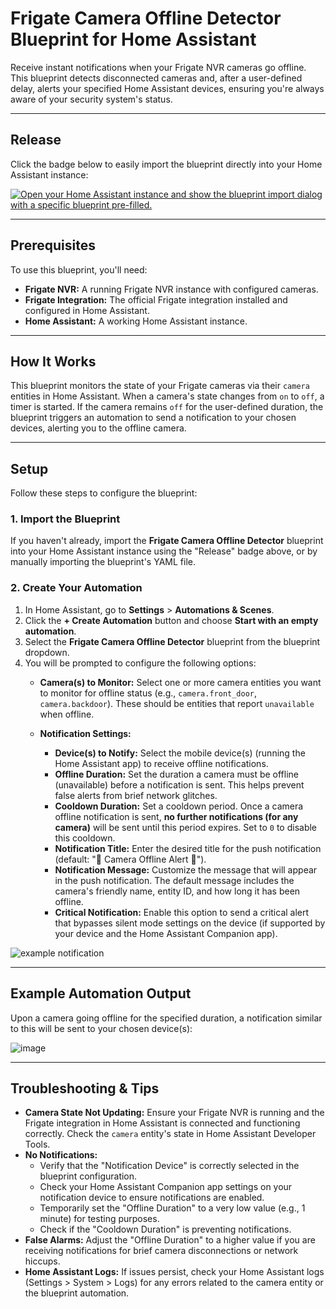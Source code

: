 # Frigate Camera Offline Detector Blueprint for Home Assistant

Receive instant notifications when your Frigate NVR cameras go offline. This blueprint detects disconnected cameras and, after a user-defined delay, alerts your specified Home Assistant devices, ensuring you're always aware of your security system's status.

---

## Release

Click the badge below to easily import the blueprint directly into your Home Assistant instance:

[![Open your Home Assistant instance and show the blueprint import dialog with a specific blueprint pre-filled.](https://my.home-assistant.io/badges/blueprint_import.svg)](https://my.home-assistant.io/redirect/blueprint_import/?blueprint_url=https%3A%2F%2Fgithub.com%2Fthenextbutton%2Fhome_assistant%2Fblob%2Fmain%2Fblueprints%2Fcamera_offline%2Fcamera_offline_release.yaml)

---

## Prerequisites

To use this blueprint, you'll need:

* **Frigate NVR:** A running Frigate NVR instance with configured cameras.
* **Frigate Integration:** The official Frigate integration installed and configured in Home Assistant.
* **Home Assistant:** A working Home Assistant instance.

---

## How It Works

This blueprint monitors the state of your Frigate cameras via their `camera` entities in Home Assistant. When a camera's state changes from `on` to `off`, a timer is started. If the camera remains `off` for the user-defined duration, the blueprint triggers an automation to send a notification to your chosen devices, alerting you to the offline camera.

---

## Setup

Follow these steps to configure the blueprint:

### 1. Import the Blueprint

If you haven't already, import the **Frigate Camera Offline Detector** blueprint into your Home Assistant instance using the "Release" badge above, or by manually importing the blueprint's YAML file.

### 2. Create Your Automation

1.  In Home Assistant, go to **Settings** > **Automations & Scenes**.
2.  Click the **+ Create Automation** button and choose **Start with an empty automation**.
3.  Select the **Frigate Camera Offline Detector** blueprint from the blueprint dropdown.
4.  You will be prompted to configure the following options:
    * **Camera(s) to Monitor:** Select one or more camera entities you want to monitor for offline status (e.g., `camera.front_door`, `camera.backdoor`). These should be entities that report `unavailable` when offline.

    * **Notification Settings:**
        * **Device(s) to Notify:** Select the mobile device(s) (running the Home Assistant app) to receive offline notifications.
        * **Offline Duration:** Set the duration a camera must be offline (unavailable) before a notification is sent. This helps prevent false alerts from brief network glitches.
        * **Cooldown Duration:** Set a cooldown period. Once a camera offline notification is sent, **no further notifications (for any camera)** will be sent until this period expires. Set to `0` to disable this cooldown.
        * **Notification Title:** Enter the desired title for the push notification (default: "🚨 Camera Offline Alert 🚨").
        * **Notification Message:** Customize the message that will appear in the push notification. The default message includes the camera's friendly name, entity ID, and how long it has been offline.
        * **Critical Notification:** Enable this option to send a critical alert that bypasses silent mode settings on the device (if supported by your device and the Home Assistant Companion app).

![example notification](https://github.com/user-attachments/assets/d7dfd6de-249c-4c70-aecd-d6b78f8f476a)

---

## Example Automation Output

Upon a camera going offline for the specified duration, a notification similar to this will be sent to your chosen device(s):

![image](https://github.com/user-attachments/assets/c3a06098-d09f-4afa-ba4f-cf8afb943e2b)

---

## Troubleshooting & Tips

* **Camera State Not Updating:** Ensure your Frigate NVR is running and the Frigate integration in Home Assistant is connected and functioning correctly. Check the `camera` entity's state in Home Assistant Developer Tools.
* **No Notifications:**
    * Verify that the "Notification Device" is correctly selected in the blueprint configuration.
    * Check your Home Assistant Companion app settings on your notification device to ensure notifications are enabled.
    * Temporarily set the "Offline Duration" to a very low value (e.g., 1 minute) for testing purposes.
    * Check if the "Cooldown Duration" is preventing notifications.
* **False Alarms:** Adjust the "Offline Duration" to a higher value if you are receiving notifications for brief camera disconnections or network hiccups.
* **Home Assistant Logs:** If issues persist, check your Home Assistant logs (Settings > System > Logs) for any errors related to the camera entity or the blueprint automation.
